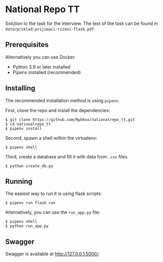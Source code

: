﻿# National Repo TT
Solution to the task for the interview. The text of the task can be found in `data/priklad-prijimaci-rizeni-flask.pdf`.

## Prerequisites
Alternatively you can use Docker.
- Python 3.9 or later installed
- Pipenv installed (recommended)

## Installing
The recommended installation method is using `pipenv`.

First, clone the repo and install the dependencies:

    $ git clone https://github.com/Nybkox/nationalrepo_tt.git
    $ cd nationalrepo_tt
    $ pipenv install 

Second, spawn a shell within the virtualenv:

    $ pipenv shell
Third, create a database and fill it with data from `.csv` files.

    $ python create_db.py

## Running
The easiest way to run it is using flask scripts:

    $ pipenv run flask run

Alternatively, you can use the `run_app.py` file:

    $ pipenv shell
    $ python run_app.py

## Swagger
Swagger is available at http://127.0.0.1:5000/.
